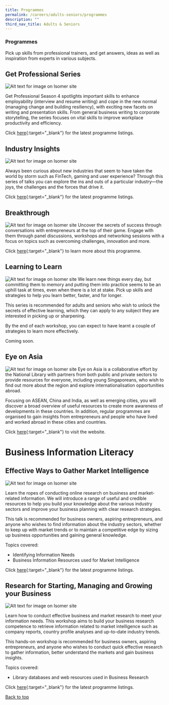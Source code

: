 ```yaml
---
title: Programmes
permalink: /careers/adults-seniors/programmes
description: ""
third_nav_title: Adults & Seniors
---
```

<style type="text/css">
/* Links */
.content a { color: #322987; }
.content a:focus,
.content a:hover { color: #28216c; }

/* Button Outline */
.bp-button { padding-left: 1.5rem; padding-right: 1.5rem; }
.bp-button.is-primary-outline { border: 1px solid #322987; color: #322987; background-color: transparent; text-decoration: none; }
.bp-button.is-primary-outline:focus,
.bp-button.is-primary-outline:hover { border: 1px solid #322987; color: #cff2e8; background-color: #322987; text-decoration: none; }

/* Responsive Iframe */
.responsive-iframe { position: absolute; top: 0; left: 0; bottom: 0; right: 0; width: 100%; height: 100%; }
.responsive-iframe-container { position: relative; overflow: hidden; width: 100%; }
.responsive-iframe-container.ratio-16by9 { padding-top: 56.25%; }
.responsive-iframe-container.ratio-4by3 { padding-top: 75%; }
.responsive-iframe-container.ratio-3by2 { padding-top: 66.66%; }
.responsive-iframe-container.ratio-1by1 { padding-top: 100%; }
</style>
### **Programmes**
Pick up skills from professional trainers, and get answers, ideas as well as inspiration from experts in various subjects.

## **Get Professional Series**
![Alt text for image on Isomer site](/images/career/Career-Prog-AS-01.png)

Get Professional Season 4 spotlights important skills to enhance employability (interview and resume writing) and cope in the new normal (managing change and building resiliency), with exciting new facets on writing and presentation skills. From general business writing to corporate storytelling, the series focuses on vital skills to improve workplace productivity and efficiency. 

Click [here](http://go.gov.sg/get-professional-series){:target="_blank"} for the latest programme listings.

## **Industry Insights**
![Alt text for image on Isomer site](/images/career/Career-Prog-AS-Placeholder-01.png)

Always been curious about new industries that seem to have taken the world by storm such as FinTech, gaming and user experience? Through this series of talks you can explore the ins and outs of a particular industry—the joys, the challenges and the forces that drive it.

Click [here](https://www.eventbrite.sg/o/golibrary-national-library-board-singapore-26735252849){:target="_blank"} for the latest programme listings. 

## **Breakthrough**
![Alt text for image on Isomer site](/images/career/Career-Prog-AS-02.png)
Uncover the secrets of success through conversations with entrepreneurs at the top of their game. Engage with them through panel discussions, workshops and networking sessions with a focus on topics such as overcoming challenges, innovation and more. 

Click [here](https://go.gov.sg/breakthrough-series){:target="_blank"} to learn more about this programme. 

## **Learning to Learn**
![Alt text for image on Isomer site](/images/career/Career-Prog-AS-Placeholder-02.png)
We learn new things every day, but committing them to memory and putting them into practice seems to be an uphill task at times, even when there is a lot at stake. Pick up skills and strategies to help you learn better, faster, and for longer.  

This series is recommended for adults and seniors who wish to unlock the secrets of effective learning, which they can apply to any subject they are interested in picking up or sharpening.

By the end of each workshop, you can expect to have learnt a couple of strategies to learn more effectively.

Coming soon.


## **Eye on Asia**
![Alt text for image on Isomer site](/images/career/Career-Prog-AS-03.png)
Eye on Asia is a collaborative effort by the National Library with partners from both public and private sectors to provide resources for everyone, including young Singaporeans, who wish to find out more about the region and explore internationalisation opportunities abroad.

Focusing on ASEAN, China and India, as well as emerging cities, you will discover a broad overview of useful resources to create more awareness of developments in these countries. In addition, regular programmes are organised to gain insights from entrepreneurs and people who have lived and worked abroad in these cities and countries.

Click [here](http://www.eyeonasia.gov.sg/){:target="_blank"} to visit the website. 


# **Business Information Literacy**

## **Effective Ways to Gather Market Intelligence**
![Alt text for image on Isomer site](/images/career/Career-Prog-AS-Biz%20IL%20image.jpg)

Learn the ropes of conducting online research on business and market-related information. We will introduce a range of useful and credible resources to help you build your knowledge about the various industry sectors and improve your business planning with clear research strategies. 

This talk is recommended for business owners, aspiring entrepreneurs, and anyone who wishes to find information about the industry sectors, whether to keep up with market trends or to maintain a competitive edge by sizing up business opportunities and gaining general knowledge.

Topics covered:

- Identifying Information Needs
- Business Information Resources used for Market Intelligence

Click [here](https://www.eventbrite.sg/o/golibrary-national-library-board-singapore-26735252849){:target="_blank"} for the latest programme listings.

## **Research for Starting, Managing and Growing your Business**
![Alt text for image on Isomer site](/images/career/Career-Prog-AS-Placeholder-05.png)

Learn how to conduct effective business and market research to meet your information needs. This workshop aims to build your business research competence to retrieve information related to market intelligence such as company reports, country profile analyses and up-to-date industry trends. 

This hands-on workshop is recommended for business owners, aspiring entrepreneurs, and anyone who wishes to conduct quick effective research to gather information, better understand the markets and gain business insights.

Topics covered:

- Library databases and web resources used in Business Research

Click [here](https://www.eventbrite.sg/o/golibrary-national-library-board-singapore-26735252849){:target="_blank"} for the latest programme listings.

<p class="has-text-right margin--top--xl"><a href="#main-content">Back to top</a></p>